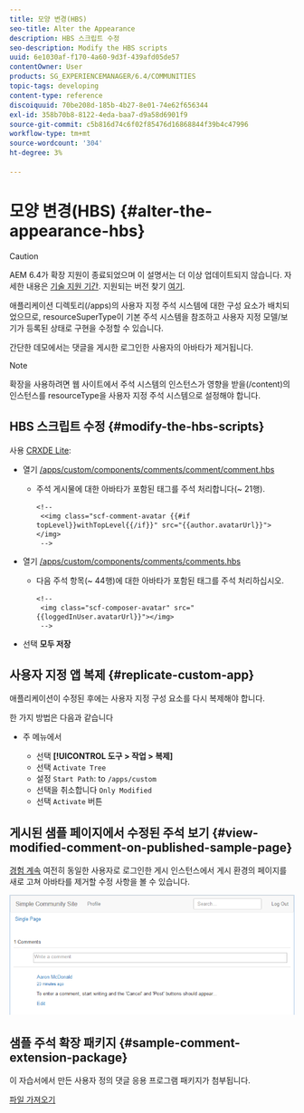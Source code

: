 ```yaml
---
title: 모양 변경(HBS)
seo-title: Alter the Appearance
description: HBS 스크립트 수정
seo-description: Modify the HBS scripts
uuid: 6e1030af-f170-4a60-9d3f-439afd05de57
contentOwner: User
products: SG_EXPERIENCEMANAGER/6.4/COMMUNITIES
topic-tags: developing
content-type: reference
discoiquuid: 70be208d-185b-4b27-8e01-74e62f656344
exl-id: 358b70b8-8122-4eda-baa7-d9a58d6901f9
source-git-commit: c5b816d74c6f02f85476d16868844f39b4c47996
workflow-type: tm+mt
source-wordcount: '304'
ht-degree: 3%

---
```


# 모양 변경(HBS) {#alter-the-appearance-hbs}

>[!CAUTION]
>
>AEM 6.4가 확장 지원이 종료되었으며 이 설명서는 더 이상 업데이트되지 않습니다. 자세한 내용은 [기술 지원 기간](https://helpx.adobe.com/kr/support/programs/eol-matrix.html). 지원되는 버전 찾기 [여기](https://experienceleague.adobe.com/docs/).

애플리케이션 디렉토리(/apps)의 사용자 지정 주석 시스템에 대한 구성 요소가 배치되었으므로, resourceSuperType이 기본 주석 시스템을 참조하고 사용자 지정 모델/보기가 등록된 상태로 구현을 수정할 수 있습니다.

간단한 데모에서는 댓글을 게시한 로그인한 사용자의 아바타가 제거됩니다.

>[!NOTE]
>
>확장을 사용하려면 웹 사이트에서 주석 시스템의 인스턴스가 영향을 받을(/content)의 인스턴스를 resourceType을 사용자 지정 주석 시스템으로 설정해야 합니다.

## HBS 스크립트 수정 {#modify-the-hbs-scripts}

사용 [CRXDE Lite](../../help/sites-developing/developing-with-crxde-lite.md):

* 열기 [/apps/custom/components/comments/comment/comment.hbs](http://localhost:4502/crx/de/index.jsp#/apps/custom/components/comments/comment/comment.hbs)

   * 주석 게시물에 대한 아바타가 포함된 태그를 주석 처리합니다(~ 21행).

      ```
      <!--
       <<img class="scf-comment-avatar {{#if topLevel}}withTopLevel{{/if}}" src="{{author.avatarUrl}}"></img>
       -->
      ```

* 열기 [/apps/custom/components/comments/comments.hbs](http://localhost:4502/crx/de/index.jsp#/apps/custom/components/comments/comments.hbs)

   * 다음 주석 항목(~ 44행)에 대한 아바타가 포함된 태그를 주석 처리하십시오.

      ```
      <!--
       <img class="scf-composer-avatar" src="{{loggedInUser.avatarUrl}}"></img>
       -->
      ```

* 선택 **모두 저장**

## 사용자 지정 앱 복제 {#replicate-custom-app}

애플리케이션이 수정된 후에는 사용자 지정 구성 요소를 다시 복제해야 합니다.

한 가지 방법은 다음과 같습니다

* 주 메뉴에서

   * 선택 **[!UICONTROL 도구 > 작업 > 복제]**
   * 선택 `Activate Tree`
   * 설정 `Start Path`: to `/apps/custom`
   * 선택을 취소합니다 `Only Modified`
   * 선택 `Activate` 버튼

## 게시된 샘플 페이지에서 수정된 주석 보기 {#view-modified-comment-on-published-sample-page}

[경험 계속](extend-sample-page.md#publish-sample-page) 여전히 동일한 사용자로 로그인한 게시 인스턴스에서 게시 환경의 페이지를 새로 고쳐 아바타를 제거할 수정 사항을 볼 수 있습니다.

![chlimage_1-81](assets/chlimage_1-81.png)

## 샘플 주석 확장 패키지 {#sample-comment-extension-package}

이 자습서에서 만든 사용자 정의 댓글 응용 프로그램 패키지가 첨부됩니다.

[파일 가져오기](assets/sample-comment-extension-6-1-fp3.zip)
